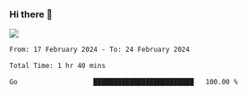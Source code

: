 ### Hi there 👋️

![](https://komarev.com/ghpvc/?username=Loner1024)

<!--START_SECTION:waka-->

```txt
From: 17 February 2024 - To: 24 February 2024

Total Time: 1 hr 40 mins

Go                   █████████████████████████   100.00 %
```

<!--END_SECTION:waka-->



